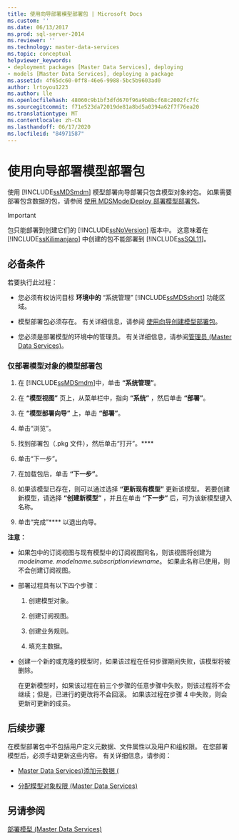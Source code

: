 ```yaml
---
title: 使用向导部署模型部署包 | Microsoft Docs
ms.custom: ''
ms.date: 06/13/2017
ms.prod: sql-server-2014
ms.reviewer: ''
ms.technology: master-data-services
ms.topic: conceptual
helpviewer_keywords:
- deployment packages [Master Data Services], deploying
- models [Master Data Services], deploying a package
ms.assetid: 4f65dc60-0ff8-46e6-9988-5bc5b9603ad0
author: lrtoyou1223
ms.author: lle
ms.openlocfilehash: 48060c9b1bf3dfd670f96a9b8bcf68c2002fc7fc
ms.sourcegitcommit: f71e523da72019de81a8bd5a0394a62f7f76ea20
ms.translationtype: MT
ms.contentlocale: zh-CN
ms.lasthandoff: 06/17/2020
ms.locfileid: "84971587"
---
```

# <a name="deploy-a-model-deployment-package-by-using-the-wizard"></a>使用向导部署模型部署包
  使用 [!INCLUDE[ssMDSmdm](../includes/ssmdsmdm-md.md)] 模型部署向导部署只包含模型对象的包。 如果需要部署包含数据的包，请参阅 [使用 MDSModelDeploy 部署模型部署包](../../2014/master-data-services/deploy-a-model-deployment-package-by-using-mdsmodeldeploy.md)。  
  
> [!IMPORTANT]  
>  包只能部署到创建它们的 [!INCLUDE[ssNoVersion](../includes/ssnoversion-md.md)] 版本中。 这意味着在 [!INCLUDE[ssKilimanjaro](../includes/sskilimanjaro-md.md)] 中创建的包不能部署到 [!INCLUDE[ssSQL11](../includes/sssql11-md.md)]。  
  
## <a name="prerequisites"></a>必备条件  
 若要执行此过程：  
  
-   您必须有权访问目标 **环境中的** “系统管理” [!INCLUDE[ssMDSshort](../includes/ssmdsshort-md.md)] 功能区域。  
  
-   模型部署包必须存在。 有关详细信息，请参阅 [使用向导创建模型部署包](../../2014/master-data-services/create-a-model-deployment-package-by-using-the-wizard.md)。  
  
-   您必须是部署模型的环境中的管理员。 有关详细信息，请参阅[管理员 &#40;Master Data Services&#41;](administrators-master-data-services.md)。  
  
### <a name="to-deploy-a-model-deployment-package-of-model-objects-only"></a>仅部署模型对象的模型部署包  
  
1.  在 [!INCLUDE[ssMDSmdm](../includes/ssmdsmdm-md.md)]中，单击 **“系统管理”**。  
  
2.  在 **“模型视图”** 页上，从菜单栏中，指向 **“系统”** ，然后单击 **“部署”**。  
  
3.  在 **“模型部署向导”** 上，单击 **“部署”**。  
  
4.  单击“浏览”。  
  
5.  找到部署包（.pkg 文件），然后单击“打开”。****  
  
6.  单击“下一步”。  
  
7.  在加载包后，单击 **“下一步”**。  
  
8.  如果该模型已存在，则可以通过选择 **“更新现有模型”** 更新该模型。 若要创建新模型，请选择 **“创建新模型”** ，并且在单击 **“下一步”** 后，可为该新模型键入名称。  
  
9. 单击“完成”**** 以退出向导。  
  
 **注意：**  
  
-   如果包中的订阅视图与现有模型中的订阅视图同名，则该视图将创建为*modelname. modelname.subscriptionviewname*。 如果此名称已使用，则不会创建订阅视图。  
  
-   部署过程具有以下四个步骤：  
  
    1.  创建模型对象。  
  
    2.  创建订阅视图。  
  
    3.  创建业务规则。  
  
    4.  填充主数据。  
  
-   创建一个新的或克隆的模型时，如果该过程在任何步骤期间失败，该模型将被删除。  
  
     在更新模型时，如果该过程在前三个步骤的任意步骤中失败，则该过程将不会继续；但是，已进行的更改将不会回滚。 如果该过程在步骤 4 中失败，则会更新可更新的成员。  
  
## <a name="next-steps"></a>后续步骤  
 在模型部署包中不包括用户定义元数据、文件属性以及用户和组权限。 在您部署模型后，必须手动更新这些内容。 有关详细信息，请参阅：  
  
-   [Master Data Services&#41;添加元数据 &#40;](../../2014/master-data-services/add-metadata-master-data-services.md)  
  
-   [分配模型对象权限 (Master Data Services)](../../2014/master-data-services/assign-model-object-permissions-master-data-services.md)  
  
## <a name="see-also"></a>另请参阅  
 [部署模型 (Master Data Services)](../../2014/master-data-services/deploying-models-master-data-services.md)  
  
  
